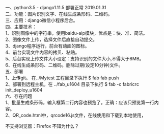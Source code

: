 一、python3.5 - django1.11.5 部署正常  2019.01.31<br>
二、功能：图片识别文字、在线生成条形码、二维码。<br>
三、应用：django微信小程序后台。<br>
四、主要技术：<br>
1、识别图像中的字符串，使用baidu-aip模块，优点是：快、准、简洁。<br>
2、图像文件上传，选择文件后直接自动提交。<br>
3、django程序运行，前台有动画的图标。<br>
4、前台实现文件内容的拷贝、粘贴。<br>
5、后台实现上传文件大小设定：支持识别的文件大小,不得大于8MB。<br>
6、在线生成条形码、二维码。删除过期(设定10分钟)文件。<br>
五、部署<br>
1、上传git。 在../Mytest 工程目录下执行  $ fab fab push <br>
2、部署到远程主机。在 ../fab_u1604 目录下执行 $ fab -c fabricrc init_deploy_u1604<br>
六、存在问题<br>
1、批量生成条形码，输入框第二行内容也预览了。正确：应该只预览第一行内容。<br>
2、QR_code.html中，qrcode16.js文件，在线使用和下载到本地使用，
<script src="https://static.gaitubao.net/js/qrcode16.js"></script> 不支持浏览器：Firefox <script src="/static/prettify/js/qrcode16.js"></script>   不知为什么？<br>